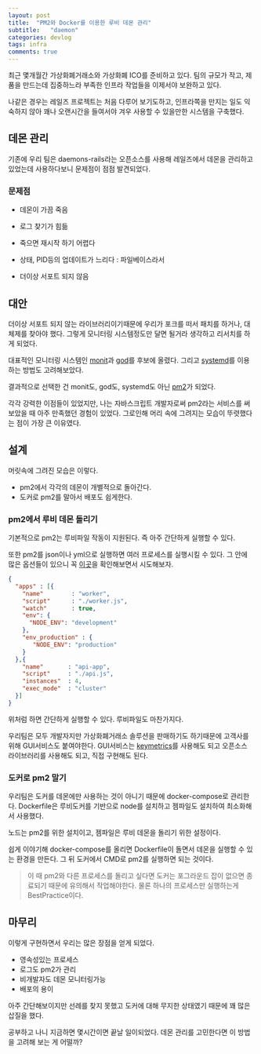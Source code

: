 ```yaml
---
layout: post
title:  "PM2와 Docker를 이용한 루비 데몬 관리"
subtitle:   "daemon"
categories: devlog
tags: infra
comments: true
---
```


최근 몇개월간 가상화폐거래소와 가상화폐 ICO를 준비하고 있다. 팀의 규모가 작고, 제품을 만드는데 집중하느라 부족한 인프라 작업들을 이제서야 보완하고 있다. 

나같은 경우는 레일즈 프로젝트는 처음 다루어 보기도하고, 인프라쪽을 만지는 일도 익숙하지 않아 꽤나 오랜시간을 들여서야 겨우 사용할 수 있을만한 시스템을 구축했다.

## 데몬 관리

기존에 우리 팀은 daemons-rails라는 오픈소스를 사용해 레일즈에서 데몬을 관리하고 있었는데 사용하다보니 문제점이 점점 발견되었다.

### 문제점

- 데몬이 가끔 죽음

- 로그 찾기가 힘듦

- 죽으면 재시작 하기 어렵다

- 상태, PID등의 업데이트가 느리다 : 파일베이스라서

- 더이상 서포트 되지 않음

## 대안

더이상 서포트 되지 않는 라이브러리이기때문에 우리가 포크를 떠서 패치를 하거나, 대체제를 찾아야 했다. 그렇게 모니터링 시스템정도만 달면 될거라 생각하고 리서치를 하게 되었다.

대표적인 모니터링 시스템인 [monit](https://mmonit.com/monit/)과 [god](http://godrb.com/)를 후보에 올렸다. 그리고 [systemd](https://www.freedesktop.org/wiki/Software/systemd/)를 이용하는 방법도 고려해보았다.

결과적으로 선택한 건 monit도, god도, systemd도 아닌 [pm2](http://pm2.keymetrics.io/)가 되었다.

각각 강력한 이점들이 있었지만, 나는 자바스크립트 개발자로써 pm2라는 서비스를 써보았을 때 아주 만족했던 경험이 있었다. 그로인해 머리 속에 그려지는 모습이 뚜렷했다는 점이 가장 큰 이유였다.

## 설계

머릿속에 그려진 모습은 이렇다.

- pm2에서 각각의 데몬이 개별적으로 돌아간다.
- 도커로 pm2를 말아서 배포도 쉽게한다.

### pm2에서 루비 데몬 돌리기

기본적으로 pm2는 루비파일 작동이 지원된다. 즉 아주 간단하게 실행할 수 있다. 

또한 pm2를 json이나 yml으로 실행하면 여러 프로세스를 실행시킬 수 있다. 그 안에 많은 옵션들이 있으니 꼭 [이곳](http://pm2.keymetrics.io/docs/usage/application-declaration/)을 확인해보면서 시도해보자.

```json
{
  "apps" : [{
    "name"        : "worker",
    "script"      : "./worker.js",
    "watch"       : true,
    "env": {
      "NODE_ENV": "development"
    },
    "env_production" : {
       "NODE_ENV": "production"
    }
  },{
    "name"       : "api-app",
    "script"     : "./api.js",
    "instances"  : 4,
    "exec_mode"  : "cluster"
  }]
}
```

위처럼 하면 간단하게 실행할 수 있다. 루비파일도 마찬가지다.

우리팀은 모두 개발자지만 가상화폐거래소 솔루션을 판매하기도 하기때문에 고객사를 위해 GUI서비스도 붙여야한다. GUI서비스는 [keymetrics](https://keymetrics.io/)를 사용해도 되고 오픈소스 라이브러리를 사용해도 되고, 직접 구현해도 된다.

### 도커로 pm2 말기

우리팀은 도커를 데몬에만 사용하는 것이 아니기 때문에 docker-compose로 관리한다. Dockerfile은 루비도커를 기반으로 node를 설치하고 젬파일도 설치하여 최소화해서 사용했다. 

노드는 pm2를 위한 설치이고, 젬파일은 루비 데몬을 돌리기 위한 설정이다.

쉽게 이야기해 docker-compose를 올리면 Dockerfile이 돌면서 데몬을 실행할 수 있는 환경을 만든다. 그 뒤 도커에서 CMD로 pm2를 실행하면 되는 것이다.

 > 이 때 pm2와 다른 프로세스를 돌리고 싶다면 도커는 포그라운드 잡이 없으면 종료되기 때문에 유의해서 작업해야한다. 물론 하나의 프로세스만 실행하는게 BestPractice이다.

## 마무리

이렇게 구현하면서 우리는 많은 장점을 얻게 되었다.

- 영속성있는 프로세스
- 로그도 pm2가 관리
- 비개발자도 데몬 모니터링가능
- 배포의 용이

아주 간단해보이지만 선례를 찾지 못했고 도커에 대해 무지한 상태였기 때문에 꽤 많은 삽질을 했다.

공부하고 나니 지금하면 몇시간이면 끝날 일이되었다. 데몬 관리를 고민한다면 이 방법을 고려해 보는 게 어떨까?